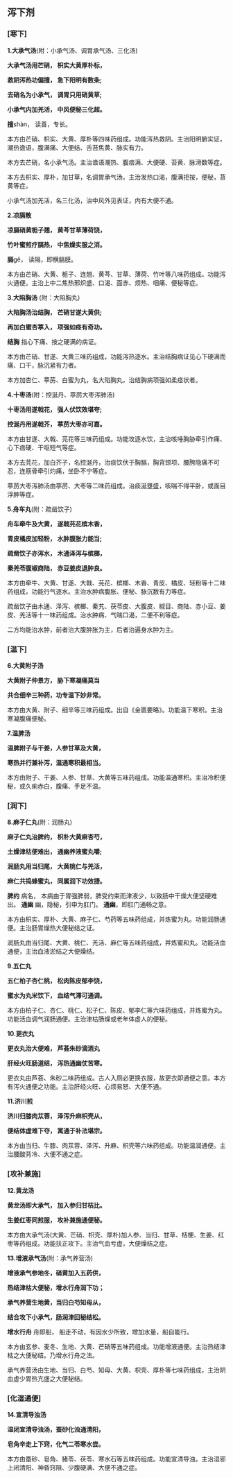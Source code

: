 ## 泻下剂

### [**寒下**]

**1.大承气汤**(附：小承气汤、调胃承气汤、三化汤)

**大承气汤用芒硝， 枳实大黄厚朴标，**

**救阴泻热功偏擅， 急下阳明有数条;**

**去硝名为小承气， 调胃只用硝黄草;**

**小承气内加羌活， 中风便秘三化超。**

**擅**shàn， 读善，专长。

本方由芒硝、枳实、大黄、厚朴等四味药组成。功能泻热救阴。主治阳明腑实证，潮热谵语，腹满痛、大便结、舌苔焦黄、脉实有力。

本方去芒硝，名小承气汤。主治谵语潮热、腹痞满、大便硬、苔黄、脉滑数等症。

本方去枳实、厚朴，加甘草，名调胃承气汤，主治发热口渴，腹满拒按，便秘，苔黄等症。

小承气汤加羌活，名三化汤，治中风外见表证，内有大便不通。

**2.凉膈散**

**凉膈硝黄栀子翘，  黄芩甘草薄荷饶，**

**竹叶蜜煎疗膈热，  中焦燥实服之消。**

**膈**gě， 读隔，即横膈膜。

本方由芒硝、大黄、栀子、连翘、黄芩、甘草、薄荷、竹叶等八味药组成。功能泻火通便。主治上中二焦热邪炽盛、口渴、面赤、烦热、咽痛、便秘等症。

**3.大陷胸汤** (附：大陷胸丸)

**大陷胸汤治结胸， 芒硝甘遂大黄供;**

**再加白蜜杏葶入， 项强如痉有奇功。**

**结胸**  指心下痛、按之硬满的病证。

本方由芒硝、甘遂、大黄三味药组成，功能泻热逐水。主治结胸病证见心下硬满而痛、口干，脉沉紧有力者。

本方加杏仁、葶苈、白蜜为丸，名大陷胸丸，治结胸病项强如柔痉状者。

**4.十枣汤**(附：控涎丹、葶苈大枣泻肺汤)

**十枣汤用遂戟花， 强人伏饮效堪夸;**

**控涎丹用遂戟芥， 葶苈大枣亦可嘉。**

本方由甘遂、大戟、芫花等三味药组成。功能攻逐水饮，主治咳唾胸胁牵引作痛、心下痞硬、干呕短气等症。

本方去芫花，加白芥子，名控涎丹，治痰饮伏于胸膈，胸背颈项、腰胯隐痛不可忍，连筋骨牵引灼痛，坐卧不宁等症。

葶苈大枣泻肺汤由葶苈、大枣等二味药组成。治痰涎壅盛，咳喘不得平卧，或面目浮肿等症。

**5.舟车丸**(附：疏凿饮子)

**舟车牵牛及大黄， 遂戟芫花槟木香，**

**青皮橘皮加轻粉， 水肿腹胀力能当;**

**疏凿饮子亦泻水， 木通泽泻与槟榔，**

**秦羌苓腹椒商陆， 赤豆姜皮退肿良。**

本方由牵牛、大黄、甘遂、大戟、芫花、槟榔、木香、青皮、橘皮、轻粉等十二味药组成，功能行气逐水。主治水肿病腹胀、便秘、脉沉数有力等症。

疏凿饮子由木通、泽泻、槟榔、秦艽、茯苓皮、大腹皮、椒目、商陆、赤小豆、姜皮、羌活等十一味药组成。治水肿病、气喘口渴，二便不利等症。

二方均能治水肿，前者治大腹肿胀为主，后者治遍身水肿为主。

### [**温下**]

**6.大黄附子汤**

**大黄附子仲景方， 胁下寒凝痛莫当**

**共合细辛三种药，功专温下妙非常。**

本方由大黄、附子、细辛等三味药组成。出自《金匮要略》。功能温下寒积。主治寒凝腹痛便秘。

**7.温脾汤**

**温脾附子与干姜，人参甘草及大黄，**

**寒热并行兼补泻，温通寒积最相当。**

本方由附子、干姜、人参、甘草、大黄等五味药组成。功能温通寒积。主治冷积便秘，或久痢赤白，腹痛、手足不温。

### [**润下**]

**8.麻子仁丸**(附：润肠丸)

**麻子仁丸治脾约，  枳朴大黄麻杏芍，**

**土燥津枯便难出，  通幽养液蜜丸嚼;**

**润肠丸用当归尾， 大黄桃仁与羌活，**

**麻仁共捣蜂蜜丸，  同属润下功效捷。**

**脾约**  病名， 本病由于胃强脾弱，脾受约束而津液少，以致肠中干燥大便坚硬难出。 **通幽**  幽，隐秘，引申为肛门。  **通幽**，即肛门通畅之意。

本方由枳实、厚朴、大黄、麻子仁、芍药等五味药组成，并炼蜜为丸。功能润肠通便。主治肠胃燥热大便秘结之证。

润肠丸由当归尾、大黄、桃仁、羌活、麻仁等五味药组成，并炼蜜和丸。功能活血通便，主治血液淤结之大便燥结。

**9.五仁丸**

**五仁柏子杏仁桃，  松肉陈皮郁李饶，**

**蜜水为丸米饮下， 血结气滞可通调。**

本方由柏子仁、杏仁、桃仁、松子仁、陈皮、郁李仁等六味药组成，并炼蜜为丸。功能活血调气润肠通便。主治津枯肠燥或老年体虚人的便秘。

**10.更衣丸**

**更衣丸治大便难，  芦荟朱砂滴酒丸**

**肝经火旺肠道结， 泻热通幽仗苦寒。**

更衣丸由芦荟、朱砂二味药组成。古人入厕必更换衣服，故更衣即通便之意。本方有泻火通便之功能。主治肝经火旺、心烦易怒、大便不通。

**11.济川煎**

**济川归膝肉苁蓉，  泽泻升麻枳壳从，**

**便结体虚难下夺，  寓通于补法堪宗。**

本方由当归、牛膝、肉苁蓉、泽泻、升麻、枳壳等六味药组成。功能温润通便。主治腰酸背冷、大便不通之症。

### [**攻补兼施**]

**12.黄龙汤**

**黄龙汤即大承气， 加入参归甘桔比。**

**生姜红枣同煎服， 攻补兼施通便秘。**

本方由大承气汤(大黄、芒硝、枳壳、厚朴)加人参、当归、甘草、桔梗、生姜、红枣等药组成。功能扶正攻下。主治气血亏虚，大便燥结之症。

**13.增液承气汤**(附：承气养营汤)

**增液承气参地冬，硝黄加入五药供，**

**热结津枯大便秘，增水行舟润下功；**

**承气养营生地黄，当归白芍知母从，**

**结合攻下小承气，肠润津回秘结松。**

**增水行舟**  舟即船， 船走不动，有因水少所致，增加水量，船自能行。

本方由玄参、麦冬、生地、大黄、芒硝等五味药组成。功能增液通便。主治热结津枯之大便秘结。乃增水行舟之法。

承气养营汤由生地、当归、白芍、知母、大黄、枳壳、厚朴等七味药组成，主治阴血虚少胃热亢盛之大便秘结。

### [**化湿通便**]

**14.宣清导浊汤**

**湿闭宣清导浊汤，蚕砂化浊通清阳，**

**皂角辛走上下窍，化气二苓寒水尝。**

本方由蚕砂、皂角、猪苓、茯苓、寒水石等五味药组成。功能宣清导浊。主治湿邪上闭清阳、神昏窍阻、少腹硬满、大便不通之症。